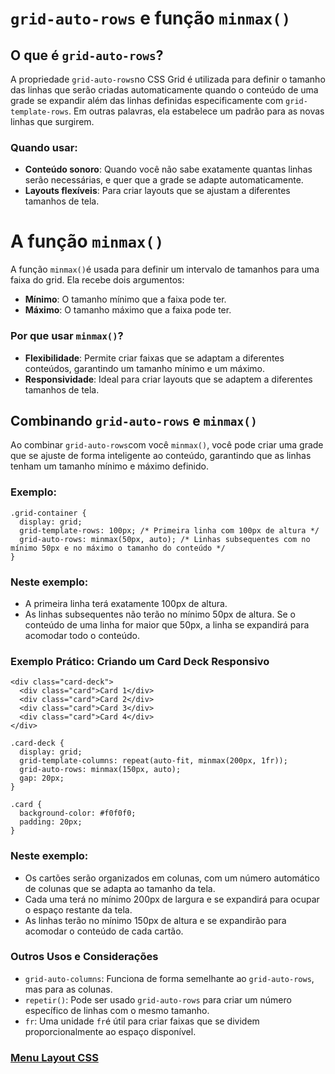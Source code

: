 # `grid-auto-rows` e função `minmax()`

## O que é `grid-auto-rows`?

A propriedade `grid-auto-rows`no CSS Grid é utilizada para definir o tamanho das linhas que serão criadas automaticamente quando o conteúdo de uma grade se expandir além das linhas definidas especificamente com `grid-template-rows`. Em outras palavras, ela estabelece um padrão para as novas linhas que surgirem.

### Quando usar:

- **Conteúdo sonoro**: Quando você não sabe exatamente quantas linhas serão necessárias, e quer que a grade se adapte automaticamente.
- **Layouts flexíveis**: Para criar layouts que se ajustam a diferentes tamanhos de tela.

# A função `minmax()`

A função `minmax()`é usada para definir um intervalo de tamanhos para uma faixa do grid. Ela recebe dois argumentos:

- **Mínimo**: O tamanho mínimo que a faixa pode ter.
- **Máximo**: O tamanho máximo que a faixa pode ter.

### Por que usar `minmax()`?

- **Flexibilidade**: Permite criar faixas que se adaptam a diferentes conteúdos, garantindo um tamanho mínimo e um máximo.
- **Responsividade**: Ideal para criar layouts que se adaptem a diferentes tamanhos de tela.

## Combinando `grid-auto-rows` e `minmax()`

Ao combinar `grid-auto-rows`com você `minmax()`, você pode criar uma grade que se ajuste de forma inteligente ao conteúdo, garantindo que as linhas tenham um tamanho mínimo e máximo definido.

### Exemplo:

```
.grid-container {
  display: grid;
  grid-template-rows: 100px; /* Primeira linha com 100px de altura */
  grid-auto-rows: minmax(50px, auto); /* Linhas subsequentes com no mínimo 50px e no máximo o tamanho do conteúdo */
}
```
### Neste exemplo:

- A primeira linha terá exatamente 100px de altura.
- As linhas subsequentes não terão no mínimo 50px de altura. Se o conteúdo de uma linha for maior que 50px, a linha se expandirá para acomodar todo o conteúdo.

### Exemplo Prático: Criando um Card Deck Responsivo

```
<div class="card-deck">
  <div class="card">Card 1</div>
  <div class="card">Card 2</div>
  <div class="card">Card 3</div>
  <div class="card">Card 4</div>
</div>
```
```
.card-deck {
  display: grid;
  grid-template-columns: repeat(auto-fit, minmax(200px, 1fr));
  grid-auto-rows: minmax(150px, auto);
  gap: 20px;
}

.card {
  background-color: #f0f0f0;
  padding: 20px;
}
```

### Neste exemplo:

- Os cartões serão organizados em colunas, com um número automático de colunas que se adapta ao tamanho da tela.
- Cada uma terá no mínimo 200px de largura e se expandirá para ocupar o espaço restante da tela.
- As linhas terão no mínimo 150px de altura e se expandirão para acomodar o conteúdo de cada cartão.

### Outros Usos e Considerações

- `grid-auto-columns`: Funciona de forma semelhante ao `grid-auto-rows`, mas para as colunas.
- `repetir()`: Pode ser usado `grid-auto-rows` para criar um número específico de linhas com o mesmo tamanho.
- `fr`: Uma unidade `fr`é útil para criar faixas que se dividem proporcionalmente ao espaço disponível.


### [Menu Layout CSS](menu-introducao.md)